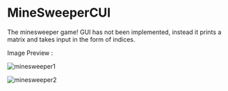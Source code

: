 # MineSweeperCUI
The minesweeper game! GUI has not been implemented, instead it prints a matrix and takes input in the form of indices.


Image Preview : 

![minesweeper1](https://user-images.githubusercontent.com/46262107/51032064-a9ea7900-15c4-11e9-9c1c-1af5444593b8.png)


![minesweeper2](https://user-images.githubusercontent.com/46262107/51032070-ae169680-15c4-11e9-9f0c-3ffaf5a71622.png)
